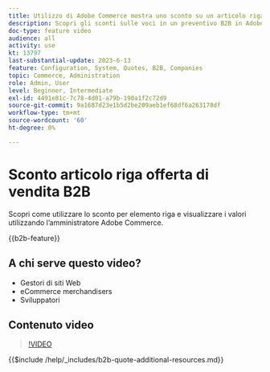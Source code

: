 ```yaml
---
title: Utilizzo di Adobe Commerce mostra uno sconto su un articolo riga per un preventivo
description: Scopri gli sconti sulle voci in un preventivo B2B in Adobe Commerce
doc-type: feature video
audience: all
activity: use
kt: 13797
last-substantial-update: 2023-6-13
feature: Configuration, System, Quotes, B2B, Companies
topic: Commerce, Administration
role: Admin, User
level: Beginner, Intermediate
exl-id: 4491e81c-7c78-4d01-a79b-190a1f2c72d9
source-git-commit: 9a1687d23e1b5d2be209aeb1ef68df6a263178df
workflow-type: tm+mt
source-wordcount: '60'
ht-degree: 0%

---
```


# Sconto articolo riga offerta di vendita B2B

Scopri come utilizzare lo sconto per elemento riga e visualizzare i valori utilizzando l’amministratore Adobe Commerce.

{{b2b-feature}}

## A chi serve questo video?

- Gestori di siti Web
- eCommerce merchandisers
- Sviluppatori

## Contenuto video

>[!VIDEO](https://video.tv.adobe.com/v/3420415?learn=on)

{{$include /help/_includes/b2b-quote-additional-resources.md}}
